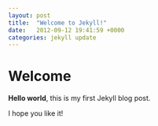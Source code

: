 ```yaml
---
layout: post
title:  "Welcome to Jekyll!"
date:   2012-09-12 19:41:59 +0000
categories: jekyll update
---
```


# Welcome

**Hello world**, this is my first Jekyll blog post.

I hope you like it!
